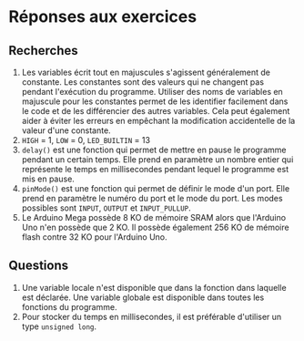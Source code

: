 # Réponses aux exercices
## Recherches
1. Les variables écrit tout en majuscules s'agissent généralement de constante. Les constantes sont des valeurs qui ne changent pas pendant l'exécution du programme. Utiliser des noms de variables en majuscule pour les constantes permet de les identifier facilement dans le code et de les différencier des autres variables. Cela peut également aider à éviter les erreurs en empêchant la modification accidentelle de la valeur d'une constante.
2. `HIGH` = 1, `LOW` = 0, `LED_BUILTIN` = 13
3. `delay()` est une fonction qui permet de mettre en pause le programme pendant un certain temps. Elle prend en paramètre un nombre entier qui représente le temps en millisecondes pendant lequel le programme est mis en pause.
4. `pinMode()` est une fonction qui permet de définir le mode d'un port. Elle prend en paramètre le numéro du port et le mode du port. Les modes possibles sont `INPUT`, `OUTPUT` et `INPUT_PULLUP`.
5. Le Arduino Mega possède 8 KO de mémoire SRAM alors que l'Arduino Uno n'en possède que 2 KO. Il possède également 256 KO de mémoire flash contre 32 KO pour l'Arduino Uno.

## Questions
1. Une variable locale n'est disponible que dans la fonction dans laquelle est déclarée. Une variable globale est disponible dans toutes les fonctions du programme.
2. Pour stocker du temps en millisecondes, il est préférable d'utiliser un type `unsigned long`.
